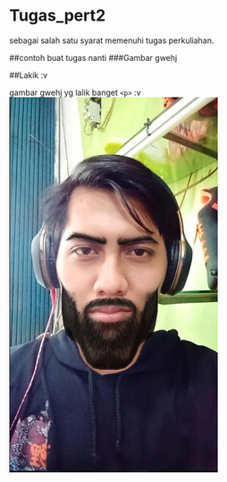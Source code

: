 # Tugas_pert2
sebagai salah satu syarat memenuhi tugas perkuliahan.

##contoh buat tugas nanti
###Gambar gwehj

##Lakik :v

gambar gwehj yg lalik banget `<p>` :v
![gwhej](Lakik.JPG)